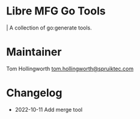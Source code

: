 # Libre MFG Go Tools

| A collection of go:generate tools.

# Maintainer
Tom Hollingworth <tom.hollingworth@spruiktec.com>

# Changelog

- 2022-10-11 Add merge tool